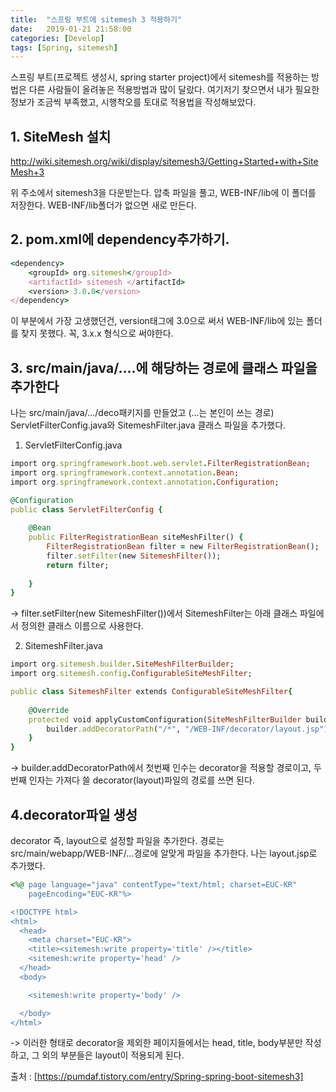 ```yaml
---
title:  "스프링 부트에 sitemesh 3 적용하기"
date:   2019-01-21 21:58:00
categories: [Develop]
tags: [Spring, sitemesh]
---
```


스프링 부트(프로젝트 생성시, spring starter project)에서 sitemesh를 적용하는 방법은 다른 사람들이 올려놓은 적용방법과 많이 달랐다.
여기저기 찾으면서 내가 필요한 정보가 조금씩 부족했고, 시행착오를 토대로 적용법을 작성해보았다.

## 1. SiteMesh 설치 

http://wiki.sitemesh.org/wiki/display/sitemesh3/Getting+Started+with+SiteMesh+3

위 주소에서 sitemesh3을 다운받는다.
압축 파일을 풀고, WEB-INF/lib에 이 폴더를 저장한다.
WEB-INF/lib폴더가 없으면 새로 만든다.


## 2. pom.xml에 dependency추가하기.

```ruby
<dependency>
	<groupId> org.sitemesh</groupId>
	<artifactId> sitemesh </artifactId>
	<version> 3.0.0</version> 
</dependency>
```

이 부분에서 가장 고생했던건, version태그에 3.0으로 써서 WEB-INF/lib에 있는 폴더를 찾지 못했다.
꼭, 3.x.x 형식으로 써야한다.


## 3. src/main/java/....에 해당하는 경로에 클래스 파일을 추가한다
나는 src/main/java/.../deco패키지를 만들었고 (...는 본인이 쓰는 경로)
ServletFilterConfig.java와 SitemeshFilter.java 클래스 파일을 추가했다.

1. ServletFilterConfig.java


```ruby
import org.springframework.boot.web.servlet.FilterRegistrationBean;
import org.springframework.context.annotation.Bean;
import org.springframework.context.annotation.Configuration;

@Configuration
public class ServletFilterConfig {
		
	@Bean
	public FilterRegistrationBean siteMeshFilter() {
		FilterRegistrationBean filter = new FilterRegistrationBean();
		filter.setFilter(new SitemeshFilter());	
		return filter;
		
	}	
}
```


-> filter.setFilter(new SitemeshFilter())에서 SitemeshFilter는 아래 클래스 파일에서 정의한 클래스 이름으로 사용한다. 

2. SitemeshFilter.java


```ruby
import org.sitemesh.builder.SiteMeshFilterBuilder;
import org.sitemesh.config.ConfigurableSiteMeshFilter;

public class SitemeshFilter extends ConfigurableSiteMeshFilter{
	
	@Override
	protected void applyCustomConfiguration(SiteMeshFilterBuilder builder) {
		builder.addDecoratorPath("/*", "/WEB-INF/decorator/layout.jsp");
	}
}

```


-> builder.addDecoratorPath에서 첫번째 인수는 decorator을 적용할 경로이고, 두번째 인자는 가져다 쓸 decorator(layout)파일의 경로를 쓰면 된다.

## 4.decorator파일 생성

decorator 즉, layout으로 설정할 파일을 추가한다.
경로는 src/main/webapp/WEB-INF/...경로에 알맞게 파일을 추가한다. 나는 layout.jsp로 추가했다.


```ruby
<%@ page language="java" contentType="text/html; charset=EUC-KR"
	pageEncoding="EUC-KR"%>

<!DOCTYPE html>
<html>
  <head>
    <meta charset="EUC-KR">
    <title><sitemesh:write property='title' /></title>
    <sitemesh:write property='head' />
  </head>
  <body>

    <sitemesh:write property='body' />

  </body>
</html>

```

-> 이러한 형태로 decorator을 제외한 페이지들에서는 head, title, body부분만 작성하고, 그 외의 부분들은 layout이 적용되게 된다.




출처 : [https://pumdaf.tistory.com/entry/Spring-spring-boot-sitemesh3]
